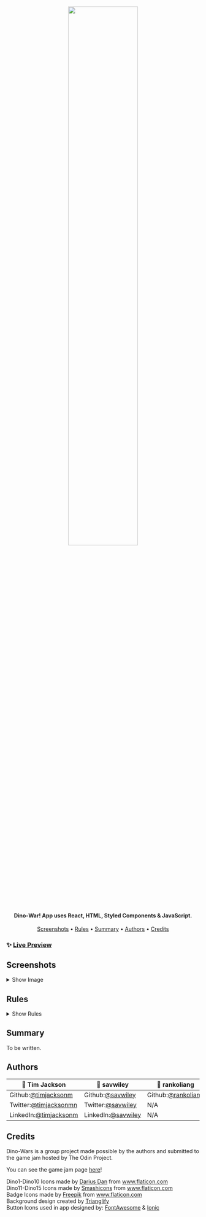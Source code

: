 <h1 align="center">
   <image src="/src/icons/screenshots/Logo.png" width="60%"> 
</h1>

<h4 align="center">Dino-War! App uses React, HTML, Styled Components & JavaScript.</h4>

<p align="center">
  <a href="#screenshots">Screenshots</a> •
  <a href="#rules">Rules</a> •
  <a href="#summary">Summary</a> •
  <a href="#authors">Authors</a> •
  <a href="#credits">Credits</a>
</p>

### ✨ [Live Preview](https://igni-sign.itch.io/dinowar)

## Screenshots

<details>
  <summary>Show Image</summary>

<image src="/src/icons/screenshots/demo.gif">

---

Home screen

<image src="/src/icons/screenshots/Home.png">
   
---
   
Level Select
   
<image src="/src/icons/screenshots/LevelSelect.png">
   
---
   
Battlefield
   
<image src="/src/icons/screenshots/Battlefield.png">

---

</details>

## Rules

   <details>
  <summary>Show Rules</summary>

The goal of the game is to solve the math equation for each side of the battlefield with correct answers earning you a badge.

---

**How to Play?**

<p>The player will use the dinosaur legend on each side of the battlefield to understand the point value of a specific dinosaur.
We encourage the player to group like dinosaurs together when adding up the totals. Using your imagination with addition or multiplication will make adding their values easier.</p>
   
Be careful! The game will add in subtraction dinosaurs as the difficulty increases.
   
<p>The player will adjust the input field to equal each team's total point value.
   Once you are certain of your answer, click Battle!</p>

---

**How is the score calculated?**

Once the user starts the battle, the game will count each dinosaur's value starting with the red team.
The computer will place each team's total value in the actual count container.
If at least one of your answers is equal to the actual count value, you will be allowed to proceed to the next level.
A perfect game will consist of two correct answers awarding you a badge!
You can view your earned badge on the level select screen. ~To be implemetned

---

**Difficulty settings**

Beginner mode: Maximum of three dino types for each team.

Average mode: Maximum of four dino types for each team.

Hard mode: Maximum of four dino types for each team, fossil dinos added for subtraction.

</details>

## Summary

To be written.

## Authors

| 👤 **Tim Jackson**                                           | 👤 **savwiley**                                            | 👤 **rankoliang**                                   |
| ------------------------------------------------------------ | ---------------------------------------------------------- | --------------------------------------------------- |
| Github:[@timjacksonm](https://github.com/timjacksonm)        | Github:[@savwiley](https://github.com/savwiley)            | Github:[@rankoliang](https://github.com/rankoliang) |
| Twitter:[@timjacksonmn](https://twitter.com/timjacksonmn)    | Twitter:[@savwiley](https://twitter.com/savwiley)          | N/A                                                 |
| LinkedIn:[@timjacksonm](https://linkedin.com/in/timjacksonm) | LinkedIn:[@savwiley](https://www.linkedin.com/in/savwiley) | N/A                                                 |

## Credits

Dino-Wars is a group project made possible by the authors and submitted to the game jam hosted by The Odin Project.

You can see the game jam page <a href="https://itch.io/jam/top-jam-1" target="_blank">here</a>!

<div>Dino1-Dino10 Icons made by <a href="https://www.flaticon.com/packs/dinosaurs-9?k=1627147411949" title="Darius Dan">Darius Dan</a> from <a href="https://www.flaticon.com/" title="Flaticon">www.flaticon.com</a></div>
   
<div>Dino11-Dino15 Icons made by <a href="https://www.flaticon.com/packs/jurassic-3?word=fossil" title="Smashicons">Smashicons</a> from <a href="https://www.flaticon.com/" title="Flaticon">www.flaticon.com</a></div>
   
<div>Badge Icons made by <a href="https://www.flaticon.com/free-icon/badge_1498841?related_id=1498841&origin=search" title="Freepik">Freepik</a> from <a href="https://www.flaticon.com/" title="Flaticon">www.flaticon.com</a></div>
   
<div>Background design created by <a href="https://github.com/qrohlf/trianglify" title="Trianglify">Trianglify</a></div>
   
<div>Button Icons used in app designed by: <a href="https://fontawesome.com/" title="FontAwesome">FontAwesome</a> & <a href="https://ionic.io/ionicons" title="Ionic">Ionic</a></div>
